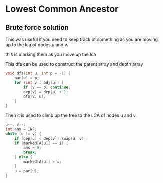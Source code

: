 # Lowest Common Ancestor

## Brute force solution

This was useful if you need to keep track of something as you are moving up to the lca of nodes u and v.

this is marking them as you move up the lca

This dfs can be used to construct the parent array and depth array

```cpp
void dfs(int u, int p = -1) {
    par[u] = p;
    for (int v : adj[u]) {
        if (v == p) continue;
        dep[v] = dep[u] + 1;
        dfs(v, u);
    }
}
```

Then it is used to climb up the tree to the LCA of nodes u and v. 

```cpp
u--, v--;
int ans = INF;
while (u != v) {
    if (dep[u] < dep[v]) swap(u, v);
    if (marked[A[u]] == i) {
        ans = 0;
        break;
    } else {
        marked[A[u]] = i;
    }
    u = par[u];
}
```